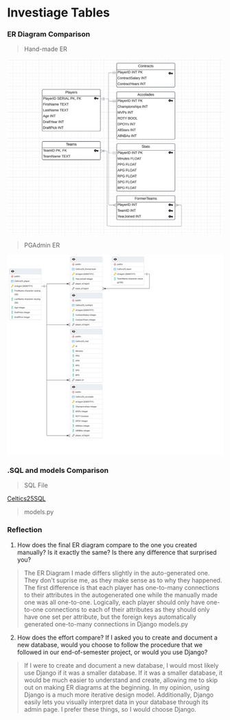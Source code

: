 # Investiage Tables

### ER Diagram Comparison

> Hand-made ER

![Celtics25ER](https://github.com/jackaaburk/ITE140/blob/main/Celtics25SQLProject/Celtics25ER.png)

> PGAdmin ER

![Celtics25PGER](./Images/Celtics25PGER.png)

### .SQL and models Comparison

> SQL File

[Celtics25SQL](https://github.com/jackaaburk/ITE140/blob/main/Celtics25SQLProject/Celtics25SQL.sql)

> models.py



### Reflection

1. How does the final ER diagram compare to the one you created manually? Is it exactly the same? Is there any difference that surprised you?

> The ER Diagram I made differs slightly in the auto-generated one. They don't suprise me, as they make sense as to why they happened. The first difference is that each player has one-to-many connections to their attributes in the autogenerated one while the manually made one was all one-to-one. Logically, each player should only have one-to-one connections to each of their attributes as they should only have one set per attribute, but the foreign keys automatically generated one-to-many connections in Django models.py

2. How does the effort compare? If I asked you to create and document a new database, would you choose to follow the procedure that we followed in our end-of-semester project, or would you use Django?

> If I were to create and document a new database, I would most likely use Django if it was a smaller database. If it was a smaller database, it would be much easier to understand and create, allowing me to skip out on making ER diagrams at the beginning. In my opinion, using Django is a much more iterative design model. Additionally, Django easily lets you visually interpret data in your database through its admin page. I prefer these things, so I would choose Django.